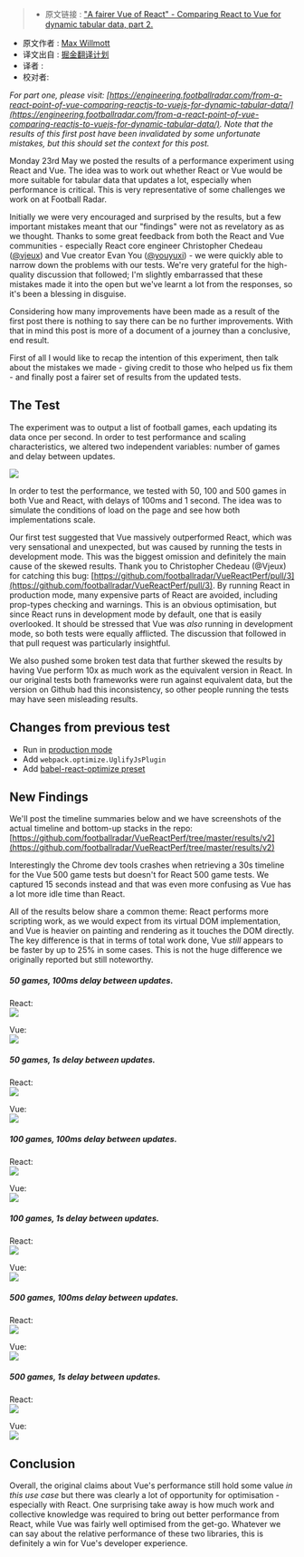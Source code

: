>* 原文链接 : ["A fairer Vue of React" - Comparing React to Vue for dynamic tabular data, part 2.](https://engineering.footballradar.com/a-fairer-vue-of-react-comparing-react-to-vue-for-dynamic-tabular-data-part-2/)
* 原文作者 : [Max Willmott](https://engineering.footballradar.com/author/max-willmott/)
* 译文出自 : [掘金翻译计划](https://github.com/xitu/gold-miner)
* 译者 : 
* 校对者:


_For part one, please visit: [https://engineering.footballradar.com/from-a-react-point-of-vue-comparing-reactjs-to-vuejs-for-dynamic-tabular-data/](https://engineering.footballradar.com/from-a-react-point-of-vue-comparing-reactjs-to-vuejs-for-dynamic-tabular-data/). Note that the results of this first post have been invalidated by some unfortunate mistakes, but this should set the context for this post._

Monday 23rd May we posted the results of a performance experiment using React and Vue. The idea was to work out whether React or Vue would be more suitable for tabular data that updates a lot, especially when performance is critical. This is very representative of some challenges we work on at Football Radar.

Initially we were very encouraged and surprised by the results, but a few important mistakes meant that our "findings" were not as revelatory as as we thought. Thanks to some great feedback from both the React and Vue communities - especially React core engineer Christopher Chedeau ([@vjeux](https://twitter.com/vjeux)) and Vue creator Evan You ([@youyuxi](https://twitter.com/youyuxi)) - we were quickly able to narrow down the problems with our tests. We're very grateful for the high-quality discussion that followed; I'm slightly embarrassed that these mistakes made it into the open but we've learnt a lot from the responses, so it's been a blessing in disguise.

Considering how many improvements have been made as a result of the first post there is nothing to say there can be no further improvements. With that in mind this post is more of a document of a journey than a conclusive, end result.

First of all I would like to recap the intention of this experiment, then talk about the mistakes we made - giving credit to those who helped us fix them - and finally post a fairer set of results from the updated tests.

## The Test

The experiment was to output a list of football games, each updating its data once per second. In order to test performance and scaling characteristics, we altered two independent variables: number of games and delay between updates.

![](http://ac-Myg6wSTV.clouddn.com/5be4086d861ed7351bab.png)

In order to test the performance, we tested with 50, 100 and 500 games in both Vue and React, with delays of 100ms and 1 second. The idea was to simulate the conditions of load on the page and see how both implementations scale.

Our first test suggested that Vue massively outperformed React, which was very sensational and unexpected, but was caused by running the tests in development mode. This was the biggest omission and definitely the main cause of the skewed results. Thank you to Christopher Chedeau (@Vjeux) for catching this bug: [https://github.com/footballradar/VueReactPerf/pull/3](https://github.com/footballradar/VueReactPerf/pull/3). By running React in production mode, many expensive parts of React are avoided, including prop-types checking and warnings. This is an obvious optimisation, but since React runs in development mode by default, one that is easily overlooked. It should be stressed that Vue was _also_ running in development mode, so both tests were equally afflicted. The discussion that followed in that pull request was particularly insightful.

We also pushed some broken test data that further skewed the results by having Vue perform 10x as much work as the equivalent version in React. In our original tests both frameworks were run against equivalent data, but the version on Github had this inconsistency, so other people running the tests may have seen misleading results.

## Changes from previous test
*   Run in [production mode](https://github.com/footballradar/VueReactPerf/pull/3)
*   Add `webpack.optimize.UglifyJsPlugin`
*   Add [babel-react-optimize preset](https://github.com/thejameskyle/babel-react-optimize)
## New Findings

We'll post the timeline summaries below and we have screenshots of the actual timeline and bottom-up stacks in the repo: [https://github.com/footballradar/VueReactPerf/tree/master/results/v2](https://github.com/footballradar/VueReactPerf/tree/master/results/v2)

Interestingly the Chrome dev tools crashes when retrieving a 30s timeline for the Vue 500 game tests but doesn't for React 500 game tests. We captured 15 seconds instead and that was even more confusing as Vue has a lot more idle time than React.

All of the results below share a common theme: React performs more scripting work, as we would expect from its virtual DOM implementation, and Vue is heavier on painting and rendering as it touches the DOM directly. The key difference is that in terms of total work done, Vue _still_ appears to be faster by up to 25% in some cases. This is not the huge difference we originally reported but still noteworthy.
##### 50 games, 100ms delay between updates.
React:  
![](http://ac-Myg6wSTV.clouddn.com/db193173edb195a87f94.png)

Vue:  
![](http://ac-Myg6wSTV.clouddn.com/29bf60c3f146eab2c6dc.png)
##### 50 games, 1s delay between updates.
React:  
![](http://ac-Myg6wSTV.clouddn.com/b0b15f794c9a2070a533.png)

Vue:  
![](http://ac-Myg6wSTV.clouddn.com/f6d6c16641bcdbfdc6cb.png)
##### 100 games, 100ms delay between updates.
React:  
![](http://ac-Myg6wSTV.clouddn.com/72c40b5122614ecb66af.png)

Vue:  
![](http://ac-Myg6wSTV.clouddn.com/239e96ce2a5037dd7a9a.png)
##### 100 games, 1s delay between updates.
React:  
![](http://ac-Myg6wSTV.clouddn.com/902c1fe2a6c6d5d9671f.png)

Vue:  
![](http://ac-Myg6wSTV.clouddn.com/5490fb9635b763d94c05.png)
##### 500 games, 100ms delay between updates.
React:  
![](http://ac-Myg6wSTV.clouddn.com/352538cf119141efb387.png)

Vue:  
![](http://ac-Myg6wSTV.clouddn.com/20251f4ab6a45b138669.png)
##### 500 games, 1s delay between updates.
React:  
![](http://ac-Myg6wSTV.clouddn.com/04278f218752b89c2042.png)

Vue:  
![](http://ac-Myg6wSTV.clouddn.com/f6095bbea3543f55a175.png)

## Conclusion

Overall, the original claims about Vue's performance still hold some value _in this use case_ but there was clearly a lot of opportunity for optimisation - especially with React. One surprising take away is how much work and collective knowledge was required to bring out better performance from React, while Vue was fairly well optimised from the get-go. Whatever we can say about the relative performance of these two libraries, this is definitely a win for Vue's developer experience.

